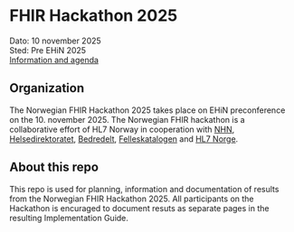 # FHIR Hackathon 2025

Dato: 10 november 2025  
Sted: Pre EHiN 2025  
[Information and agenda](https://hl7norway.github.io/FHIR-hackathon-2025/currentbuild/)  

## Organization

The Norwegian FHIR Hackathon 2025 takes place on EHiN preconference on the 10. november 2025. The Norwegian FHIR hackathon is a collaborative effort of HL7 Norway in cooperation with [NHN](https://www.nhn.no/), [Helsedirektoratet](https://www.helsedirektoratet.no/), [Bedredelt](https://bedredelt.no/), [Felleskatalogen](https://www.felleskatalogen.no/medisin/) and [HL7 Norge](https://www.hl7.no/).

## About this repo

This repo is used for planning, information and documentation of results from the Norwegian FHIR Hackathon 2025. All participants on the Hackathon is encuraged to document resuts as separate pages in the resulting Implementation Guide.
